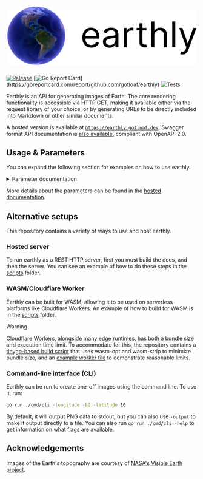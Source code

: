 
<h1 align="center">
    <picture>
        <source media="(prefers-color-scheme: light)" srcset="/.github/artefacts/logo-black.svg">
        <source media="(prefers-color-scheme: dark)" srcset="/.github/artefacts/logo-white.svg">
        <img alt="earthly logo" src="/.github/artefacts/logo-black.svg">
    </picture>
</h1>

[![Release](https://img.shields.io/github/release/gotloaf/earthly.svg?color=success&style=flat-square)](https://github.com/gotloaf/earthly/releases/latest)
[![Go Report Card](https://goreportcard.com/badge/github.com/gotloaf/earthly?)](https://goreportcard.com/report/github.com/gotloaf/earthly)
[![Tests](https://github.com/gotloaf/earthly/actions/workflows/test.yaml/badge.svg)](https://github.com/gotloaf/earthly/actions)

Earthly is an API for generating images of Earth. The core rendering functionality is accessible via HTTP GET, making it available either via the request library of your choice, or by generating URLs to be directly included into Markdown or other similar documents.

A hosted version is available at [`https://earthly.gotloaf.dev`](https://earthly.gotloaf.dev/?size=512&longitude=135&latitude=30&roll=-15). Swagger format API documentation is [also available](https://earthly.gotloaf.dev/swagger/index.html), compliant with OpenAPI 2.0.


## Usage & Parameters

You can expand the following section for examples on how to use earthly.

<details>
<summary>Parameter documentation</summary>

### Strict mode

When requesting from earthly, you can choose to either request in strict or lax mode. Strict mode ensures that necessary parameters are specified and are of the correct format, whereas lax mode will try to make the best of the parameters provided.

If you are using earthly as an API (e.g. via a request library), you most likely want strict mode **on**. This will give you feedback about any parameter format errors.

If you are embedding earthly URLs directly into documents (e.g. via Markdown), you most likely want strict mode **off**. This ensures that an image will always be displayed, even if the parameters have slight errors in them.

Strict mode is controlled by the `strict` GET parameter. You can see an example below:

| | |
|---|---|
| [/?**strict=false**&size=8192](https://earthly.gotloaf.dev/?strict=false&size=8192)  | <img src=".github/artefacts/examples/strict-on.png" width=128></img> |
| [/?**strict=true**&size=8192](https://earthly.gotloaf.dev/?strict=true&size=8192)  | `` {"error":"param `size` is not within bounds [16-2048]\nparam `latitude` could not be parsed\nparam `longitude` could not be parsed"} `` |

### Size

Size is the dimensions in pixels to generate the image at.

| | |
|---|---|
| [/?**size=64**](https://earthly.gotloaf.dev/?size=64)  | <img src=".github/artefacts/examples/size-64.png" width=64></img> |
| [/?**size=256**](https://earthly.gotloaf.dev/?size=256)  | <img src=".github/artefacts/examples/size-256.png" width=256></img> |

### Longitude

Longitude is the east-west rotation of the Earth to display. Positive values go right (towards the east).

| | |
|---|---|
| [/?**longitude=0**](https://earthly.gotloaf.dev/?longitude=0)  | <img src=".github/artefacts/examples/longitude-0.png" width=128></img> |
| [/?**longitude=30**](https://earthly.gotloaf.dev/?longitude=30)  | <img src=".github/artefacts/examples/longitude-30.png" width=128></img> |

### Latitude

Latitude is the north-south rotation of the Earth to display. Positive values go up (towards the north).

| | |
|---|---|
| [/?**latitude=0**](https://earthly.gotloaf.dev/?latitude=0)  | <img src=".github/artefacts/examples/latitude-0.png" width=128></img> |
| [/?**latitude=30**](https://earthly.gotloaf.dev/?latitude=30)  | <img src=".github/artefacts/examples/latitude-30.png" width=128></img> |

### Roll

Roll rotates the camera around the point it's looking at, tilting the view clockwise.

| | |
|---|---|
| [/?**roll=0**&longitude=135&latitude=35](https://earthly.gotloaf.dev/?roll=0&longitude=135&latitude=35)  | <img src=".github/artefacts/examples/roll-0.png" width=128></img> |
| [/?**roll=30**&longitude=135&latitude=35](https://earthly.gotloaf.dev/?roll=30&longitude=135&latitude=35)  | <img src=".github/artefacts/examples/roll-30.png" width=128></img> |

### Roll

Zoom is a factor of how zoomed in the image of Earth is, with 1.0 being the normal scale.

| | |
|---|---|
| [/?**zoom=1.0**&longitude=135&latitude=35](https://earthly.gotloaf.dev/?zoom=1.0&longitude=135&latitude=35)  | <img src=".github/artefacts/examples/zoom-100.png" width=128></img> |
| [/?**zoom=1.25**&longitude=135&latitude=35](https://earthly.gotloaf.dev/?zoom=1.25&longitude=135&latitude=35)  | <img src=".github/artefacts/examples/zoom-125.png" width=128></img> |

</details>

More details about the parameters can be found in the [hosted documentation](https://earthly.gotloaf.dev/swagger/index.html).

## Alternative setups

This repository contains a variety of ways to use and host earthly.

### Hosted server

To run earthly as a REST HTTP server, first you must build the docs, and then the server. You can see an example of how to do these steps in the [scripts](scripts/unix) folder.

### WASM/Cloudflare Worker

Earthly can be built for WASM, allowing it to be used on serverless platforms like Cloudflare Workers. An example of how to build for WASM is in the [scripts](scripts/unix) folder.

> [!WARNING]
> Cloudflare Workers, alongside many edge runtimes, has both a bundle size and execution time limit. To accommodate for this, the repository contains a [tinygo-based build script](scripts/windows/build_wasm_tinygo.ps1) that uses wasm-opt and wasm-strip to minimize bundle size, and an [example worker file](build/worker.mjs) to demonstrate reasonable limits.

### Command-line interface (CLI)

Earthly can be run to create one-off images using the command line. To use it, run:
```bash
go run ./cmd/cli -longitude -80 -latitude 10
```
By default, it will output PNG data to stdout, but you can also use `-output` to make it output directly to a file. You can also run `go run ./cmd/cli -help` to get information on what flags are available.

## Acknowledgements

Images of the Earth's topography are courtesy of [NASA's Visible Earth project](https://visibleearth.nasa.gov/).
